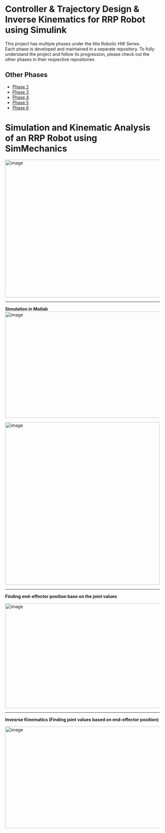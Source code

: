 # Controller & Trajectory Design & Inverse Kinematics for RRP Robot using Simulink 

This project has multiple phases under the title Robotic HW Series.  
Each phase is developed and maintained in a separate repository. To fully understand the project and follow its progression, please check out the other phases in their respective repositories

## Other Phases
- [Phase 2](https://github.com/ReyhaneNikoobayan/denavit-hartenberg-to-jacobian-matrix)
- [Phase 3](https://github.com/ReyhaneNikoobayan/RRP-Motion-Planing)
- [Phase 4](https://github.com/ReyhaneNikoobayan/Path-generation-Obstacle-avoidance)
- [Phase 5](https://github.com/ReyhaneNikoobayan/Path-generation-Obstacle-avoidance-dijkstra)
- [Phase 6](https://github.com/ReyhaneNikoobayan/designing-controller-robot)

# Simulation and Kinematic Analysis of an RRP Robot using SimMechanics
<img width="975" height="447" alt="image" src="https://github.com/user-attachments/assets/0b80c2d3-d755-4bf2-bb76-7edea4ef8d8f" />

---
**Simulation in Matlab**
<img width="975" height="345" alt="image" src="https://github.com/user-attachments/assets/b6a79c3e-cb50-4c8b-8031-68cf37d72d3a" />

<img width="503" height="528" alt="image" src="https://github.com/user-attachments/assets/a70ef804-3794-4a6c-9390-611c2c5a7973" />

---
**Finding end-effector position base on the joint values**

<img width="1306" height="340" alt="image" src="https://github.com/user-attachments/assets/b081c6c2-1807-4e72-9050-96972380da80" />

---
**Invesrse Kinematics (Finding joint values based on end-effector position)**

<img width="1320" height="330" alt="image" src="https://github.com/user-attachments/assets/2d4a726e-6c4a-4e77-84ee-9e3eb50874d8" />







